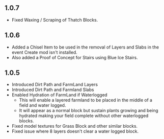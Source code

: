 ## 1.0.7  
- Fixed Waxing / Scraping of Thatch Blocks.

## 1.0.6
- Added a Chisel Item to be used in the removal of Layers and Slabs in the event Create mod isn't installed.
- Also added a Proof of Concept for Stairs using Blue Ice Stairs.

## 1.0.5
- Introduced Dirt Path and FarmLand Layers
- Introduced Dirt Path and Farmland Slabs
- Enabled Hydration of FarmLand if Waterlogged
  - This will enable a layered farmland to be placed in the middle of a field and water logged.
  - It will appear as a normal block but sustain plants growing and being hydrated making your field complete without other waterlogged blocks.
- Fixed model textures for Grass Block and other similar blocks.
- Fixed issue where 8 layers doesn't clear a water logged block.